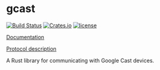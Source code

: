 # gcast

[![Build Status](https://travis-ci.org/dylanmckay/gcast.svg?branch=master)](https://travis-ci.org/dylanmckay/gcast)
[![Crates.io](https://img.shields.io/crates/v/gcast.svg)](https://crates.io/crates/gcast)
[![license](https://img.shields.io/github/license/dylanmckay/gcast.svg)]()

[Documentation](https://docs.rs/gcast)

[Protocol description](PROTOCOL.md)

A Rust library for communicating with Google Cast devices.
